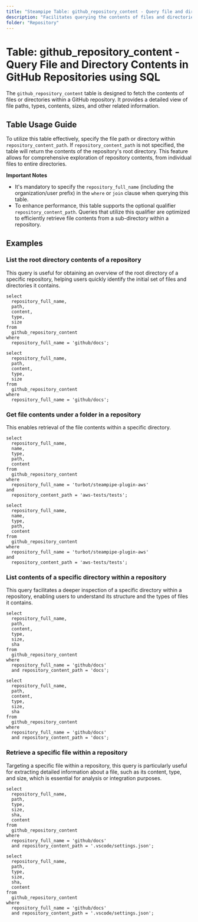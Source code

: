```yaml
---
title: "Steampipe Table: github_repository_content - Query file and directory contents in GitHub repositories using SQL"
description: "Facilitates querying the contents of files and directories within GitHub repositories, offering insights into file paths, types, sizes, and more."
folder: "Repository"
---
```


# Table: github_repository_content - Query File and Directory Contents in GitHub Repositories using SQL

The `github_repository_content` table is designed to fetch the contents of files or directories within a GitHub repository. It provides a detailed view of file paths, types, contents, sizes, and other related information.

## Table Usage Guide

To utilize this table effectively, specify the file path or directory within `repository_content_path`. If `repository_content_path` is not specified, the table will return the contents of the repository's root directory. This feature allows for comprehensive exploration of repository contents, from individual files to entire directories.

**Important Notes**
- It's mandatory to specify the `repository_full_name` (including the organization/user prefix) in the `where` or `join` clause when querying this table.
- To enhance performance, this table supports the optional qualifier `repository_content_path`. Queries that utilize this qualifier are optimized to efficiently retrieve file contents from a sub-directory within a repository.

## Examples

### List the root directory contents of a repository
This query is useful for obtaining an overview of the root directory of a specific repository, helping users quickly identify the initial set of files and directories it contains.

```sql+postgres
select
  repository_full_name,
  path,
  content,
  type,
  size
from
  github_repository_content
where
  repository_full_name = 'github/docs';
```

```sql+sqlite
select
  repository_full_name,
  path,
  content,
  type,
  size
from
  github_repository_content
where
  repository_full_name = 'github/docs';
```

### Get file contents under a folder in a repository
This enables retrieval of the file contents within a specific directory.

```sql+postgresql
select
  repository_full_name,
  name,
  type,
  path,
  content
from
  github_repository_content
where
  repository_full_name = 'turbot/steampipe-plugin-aws'
and
  repository_content_path = 'aws-tests/tests';
```

```sql+sqlite
select
  repository_full_name,
  name,
  type,
  path,
  content
from
  github_repository_content
where
  repository_full_name = 'turbot/steampipe-plugin-aws'
and
  repository_content_path = 'aws-tests/tests';
```

### List contents of a specific directory within a repository
This query facilitates a deeper inspection of a specific directory within a repository, enabling users to understand its structure and the types of files it contains.

```sql+postgres
select
  repository_full_name,
  path,
  content,
  type,
  size,
  sha
from
  github_repository_content
where
  repository_full_name = 'github/docs'
  and repository_content_path = 'docs';
```

```sql+sqlite
select
  repository_full_name,
  path,
  content,
  type,
  size,
  sha
from
  github_repository_content
where
  repository_full_name = 'github/docs'
  and repository_content_path = 'docs';
```

### Retrieve a specific file within a repository
Targeting a specific file within a repository, this query is particularly useful for extracting detailed information about a file, such as its content, type, and size, which is essential for analysis or integration purposes.

```sql+postgres
select
  repository_full_name,
  path,
  type,
  size,
  sha,
  content
from
  github_repository_content
where
  repository_full_name = 'github/docs'
  and repository_content_path = '.vscode/settings.json';
```

```sql+sqlite
select
  repository_full_name,
  path,
  type,
  size,
  sha,
  content
from
  github_repository_content
where
  repository_full_name = 'github/docs'
  and repository_content_path = '.vscode/settings.json';
```
